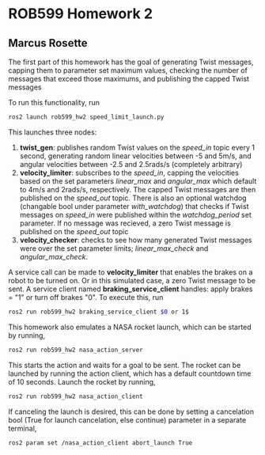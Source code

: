 # ROB599 Homework 2

## Marcus Rosette

The first part of this homework has the goal of generating Twist messages, capping them to parameter set maximum values, checking the number of messages that exceed those maximums, and publishing the capped Twist messages

To run this functionality, run

```bash
ros2 launch rob599_hw2 speed_limit_launch.py
```

This launches three nodes:
1.  **twist_gen**: publishes random Twist values on the *speed_in* topic every 1 second, generating random linear velocities between -5 and 5m/s, and angular velocities between -2.5 and 2.5rads/s (completely arbitrary)
2.  **velocity_limiter**: subscribes to the *speed_in*, capping the velocities based on the set parameters *linear_max* and *angular_max* which default to 4m/s and 2rads/s, respectively. The capped Twist messages are then published on the *speed_out* topic. There is also an optional watchdog (changable bool under parameter *with_watchdog*) that checks if Twist messages on *speed_in* were published within the *watchdog_period* set parameter. If no message was recieved, a zero Twist message is published on the *speed_out* topic
3.  **velocity_checker**: checks to see how many generated Twist messages were over the set parameter limits; *linear_max_check* and *angular_max_check*. 

A service call can be made to **velocity_limiter** that enables the brakes on a robot to be turned on. Or in this simulated case, a zero Twist message to be sent. A service client named **braking_service_client** handles: apply brakes = "1" or turn off brakes "0". To execute this, run 

```bash
ros2 run rob599_hw2 braking_service_client $0 or 1$
```

This homework also emulates a NASA rocket launch, which can be started by running,

```bash
ros2 run rob599_hw2 nasa_action_server
```

This starts the action and waits for a goal to be sent. The rocket can be launched by running the action client, which has a default countdown time of 10 seconds. Launch the rocket by running,

```bash
ros2 run rob599_hw2 nasa_action_client
```

If canceling the launch is desired, this can be done by setting a cancelation bool (True for launch cancelation, else continue) parameter in a separate terminal,

```bash
ros2 param set /nasa_action_client abort_launch True
```